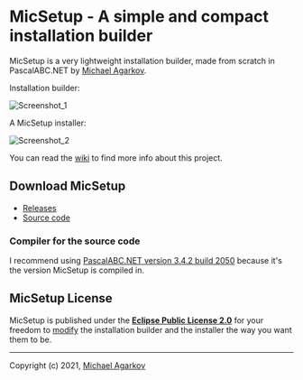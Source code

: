 # MicSetup - A simple and compact installation builder

MicSetup is a very lightweight installation builder, made from scratch in PascalABC.NET by [Michael Agarkov](https://github.com/MichaelAgarkov).

Installation builder:

![Screenshot_1](https://user-images.githubusercontent.com/81249219/120381561-4430f000-c32b-11eb-8168-fdcda57f6fa4.png)

A MicSetup installer:

![Screenshot_2](https://user-images.githubusercontent.com/81249219/126207884-c3316555-4ff9-4034-957e-0a7defaffd39.png)

You can read the [wiki](https://github.com/MichaelAgarkov/MicSetup/wiki) to find more info about this project.

## Download MicSetup

- [Releases](https://github.com/MichaelAgarkov/MicSetup/releases)
- [Source code](https://github.com/MichaelAgarkov/MicSetup)

### Compiler for the source code
I recommend using [PascalABC.NET version 3.4.2 build 2050](https://archive.org/download/pascalabc.net/PascalABCNETWithDotNetSetup.exe) because it's the version MicSetup is compiled in.

## MicSetup License
MicSetup is published under the [**Eclipse Public License 2.0**](https://github.com/MichaelAgarkov/MicSetup/blob/main/License.txt) for your freedom to [modify](https://github.com/MichaelAgarkov/MicSetup/wiki/Modifying) the installation builder and the installer the way you want them to be.

---
Copyright (c) 2021, [Michael Agarkov](https://github.com/MichaelAgarkov)
